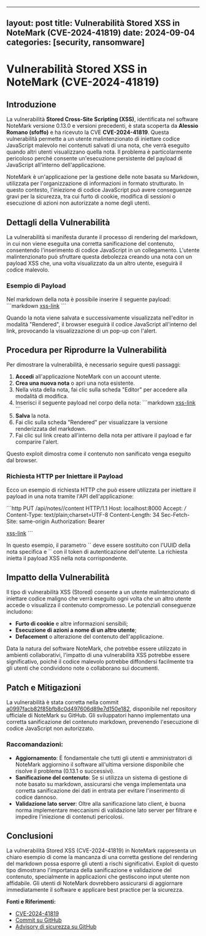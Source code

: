 
---
layout: post
title: Vulnerabilità Stored XSS in NoteMark (CVE-2024-41819)
date: 2024-09-04
categories: [security, ransomware]
---

# Vulnerabilità Stored XSS in NoteMark (CVE-2024-41819)

## Introduzione

La vulnerabilità **Stored Cross-Site Scripting (XSS)**, identificata nel software NoteMark versione 0.13.0 e versioni precedenti, è stata scoperta da **Alessio Romano (sfoffo)** e ha ricevuto la CVE **CVE-2024-41819**. Questa vulnerabilità permette a un utente malintenzionato di iniettare codice JavaScript malevolo nei contenuti salvati di una nota, che verrà eseguito quando altri utenti visualizzano quella nota. Il problema è particolarmente pericoloso perché consente un'esecuzione persistente del payload di JavaScript all'interno dell'applicazione.

NoteMark è un'applicazione per la gestione delle note basata su Markdown, utilizzata per l'organizzazione di informazioni in formato strutturato. In questo contesto, l'iniezione di codice JavaScript può avere conseguenze gravi per la sicurezza, tra cui furto di cookie, modifica di sessioni o esecuzione di azioni non autorizzate a nome degli utenti.

## Dettagli della Vulnerabilità

La vulnerabilità si manifesta durante il processo di rendering del markdown, in cui non viene eseguita una corretta sanificazione del contenuto, consentendo l'inserimento di codice JavaScript in un collegamento. L'utente malintenzionato può sfruttare questa debolezza creando una nota con un payload XSS che, una volta visualizzato da un altro utente, eseguirà il codice malevolo.

### Esempio di Payload

Nel markdown della nota è possibile inserire il seguente payload:
\`\`\`markdown
[xss-link](javascript:alert(1))
\`\`\`

Quando la nota viene salvata e successivamente visualizzata nell'editor in modalità "Rendered", il browser eseguirà il codice JavaScript all'interno del link, provocando la visualizzazione di un pop-up con l'alert.

## Procedura per Riprodurre la Vulnerabilità

Per dimostrare la vulnerabilità, è necessario seguire questi passaggi:

1. **Accedi** all'applicazione NoteMark con un account utente.
2. **Crea una nuova nota** o apri una nota esistente.
3. Nella vista della nota, fai clic sulla scheda "Editor" per accedere alla modalità di modifica.
4. Inserisci il seguente payload nel corpo della nota:
   \`\`\`markdown
   [xss-link](javascript:alert(1))
   \`\`\`
5. **Salva** la nota.
6. Fai clic sulla scheda "Rendered" per visualizzare la versione renderizzata del markdown.
7. Fai clic sul link creato all'interno della nota per attivare il payload e far comparire l'alert.

Questo exploit dimostra come il contenuto non sanificato venga eseguito dal browser.

### Richiesta HTTP per Iniettare il Payload

Ecco un esempio di richiesta HTTP che può essere utilizzata per iniettare il payload in una nota tramite l'API dell'applicazione:

\`\`\`http
PUT /api/notes/<note-uuid>/content HTTP/1.1
Host: localhost:8000
Accept: */*
Content-Type: text/plain;charset=UTF-8
Content-Length: 34
Sec-Fetch-Site: same-origin
Authorization: Bearer <TOKEN>

[xss-link](javascript:alert(1))
\`\`\`

In questo esempio, il parametro \`<note-uuid>\` deve essere sostituito con l'UUID della nota specifica e \`<TOKEN>\` con il token di autenticazione dell'utente. La richiesta inietta il payload XSS nella nota corrispondente.

## Impatto della Vulnerabilità

Il tipo di vulnerabilità XSS (Stored) consente a un utente malintenzionato di iniettare codice maligno che verrà eseguito ogni volta che un altro utente accede o visualizza il contenuto compromesso. Le potenziali conseguenze includono:

- **Furto di cookie** e altre informazioni sensibili;
- **Esecuzione di azioni a nome di un altro utente**;
- **Defacement** o alterazione del contenuto dell'applicazione.

Data la natura del software NoteMark, che potrebbe essere utilizzato in ambienti collaborativi, l'impatto di una vulnerabilità XSS potrebbe essere significativo, poiché il codice malevolo potrebbe diffondersi facilmente tra gli utenti che condividono note o collaborano sui documenti.

## Patch e Mitigazioni

La vulnerabilità è stata corretta nella commit [a0997facb82f85bfb8c0d497606d89e7d150e182](https://github.com/enchant97/note-mark/commit/a0997facb82f85bfb8c0d497606d89e7d150e182), disponibile nel repository ufficiale di NoteMark su GitHub. Gli sviluppatori hanno implementato una corretta sanificazione del contenuto markdown, prevenendo l'esecuzione di codice JavaScript non autorizzato.

### Raccomandazioni:

- **Aggiornamento**: È fondamentale che tutti gli utenti e amministratori di NoteMark aggiornino il software all'ultima versione disponibile che risolve il problema (0.13.1 o successivi).
- **Sanificazione del contenuto**: Se si utilizza un sistema di gestione di note basato su markdown, assicurarsi che venga implementata una corretta sanificazione dei dati in entrata per evitare l'inserimento di codice dannoso.
- **Validazione lato server**: Oltre alla sanificazione lato client, è buona norma implementare meccanismi di validazione lato server per filtrare e impedire l'iniezione di contenuti pericolosi.

## Conclusioni

La vulnerabilità Stored XSS (CVE-2024-41819) in NoteMark rappresenta un chiaro esempio di come la mancanza di una corretta gestione del rendering del markdown possa esporre gli utenti a rischi significativi. Exploit di questo tipo dimostrano l'importanza della sanificazione e validazione del contenuto, specialmente in applicazioni che gestiscono input utente non affidabile. Gli utenti di NoteMark dovrebbero assicurarsi di aggiornare immediatamente il software e applicare best practice per la sicurezza.

**Fonti e Riferimenti:**
- [CVE-2024-41819](https://notes.sfoffo.com/contributions/2024-contributions/cve-2024-41819)
- [Commit su GitHub](https://github.com/enchant97/note-mark/commit/a0997facb82f85bfb8c0d497606d89e7d150e182)
- [Advisory di sicurezza su GitHub](https://github.com/enchant97/note-mark/security/advisories/GHSA-rm48-9mqf-8jc3)

